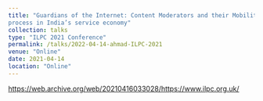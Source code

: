 ```yaml
---
title: "Guardians of the Internet: Content Moderators and their Mobility Across a Growing Business
process in India’s service economy"
collection: talks
type: "ILPC 2021 Conference"
permalink: /talks/2022-04-14-ahmad-ILPC-2021
venue: "Online"
date: 2021-04-14
location: "Online"
---
```

https://web.archive.org/web/20210416033028/https://www.ilpc.org.uk/
